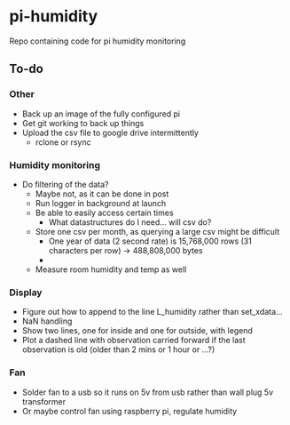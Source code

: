 # pi-humidity
Repo containing code for pi humidity monitoring



## To-do

### Other
- Back up an image of the fully configured pi
- Get git working to back up things
- Upload the csv file to google drive intermittently
  - rclone or rsync

### Humidity monitoring
- Do filtering of the data?
  - Maybe not, as it can be done in post
  - Run logger in background at launch
  - Be able to easily access certain times
    - What datastructures do I need... will csv do?
  - Store one csv per month, as querying a large csv might be difficult
    - One year of data (2 second rate) is 15,768,000 rows (31 characters per row) -> 488,808,000‬ bytes
    - 
  - Measure room humidity and temp as well


### Display
- Figure out how to append to the line L_humidity rather than set_xdata...
- NaN handling
- Show two lines, one for inside and one for outside, with legend
- Plot a dashed line with observation carried forward if the last observation is old (older than 2 mins or 1 hour or ...?)

### Fan
- Solder fan to a usb so it runs on 5v from usb rather than wall plug 5v transformer
- Or maybe control fan using raspberry pi, regulate humidity


